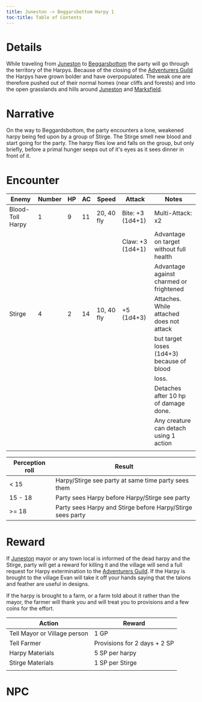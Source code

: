 ```yaml
---
title: Juneston -> Beggarsbottom Harpy 1
toc-title: Table of Contents
---
```


# Details

While traveling from [Juneston](../../places/juneston.md) to [Beggarsbottom](../../places/beggarsbottom/story.md) the party will go through the territory of the Harpys. Because of the closing of the [Adventurers Guild](../../places/adventurers-guild.md) the Harpys have grown bolder and have overpopulated. The weak one are therefore pushed out of their normal homes (near cliffs and forests) and into the open grasslands and hills around [Juneston](../../places/juneston.md) and [Marksfield](../../places/marksfield/story.md).

# Narrative

On the way to Beggardsbottom, the party encounters a lone, weakened harpy being fed upon by a group of Stirge. The Stirge smell new blood and start going for the party. The harpy flies low and falls on the group, but only briefly, before a primal hunger seeps out of it's eyes as it sees dinner in front of it.

# Encounter

| Enemy            | Number | HP | AC | Speed      | Attack           | Notes                                     |
|------------------|--------|----|----|------------|------------------|-------------------------------------------|
| Blood-Toll Harpy | 1      | 9  | 11 | 20, 40 fly | Bite: +3 (1d4+1) | Multi-Attack: x2                          |
|                  |        |    |    |            | Claw: +3 (1d4+1) | Advantage on target without full health   |
|                  |        |    |    |            |                  | Advantage against charmed or frightened   |
| Stirge           | 4      | 2  | 14 | 10, 40 fly | +5 (1d4+3)       | Attaches. While attached does not attack  |
|                  |        |    |    |            |                  | but target loses (1d4+3) because of blood |
|                  |        |    |    |            |                  | loss.                                     |
|                  |        |    |    |            |                  | Detaches after 10 hp of damage done.      |
|                  |        |    |    |            |                  | Any creature can detach using 1 action    |
|                  |        |    |    |            |                  |                                           |

| Perception roll | Result                                                     |
|-----------------|------------------------------------------------------------|
| < 15            | Harpy/Stirge see party at same time party sees them        |
| 15 - 18         | Party sees Harpy before Harpy/Stirge see party             |
| >= 18           | Party sees Harpy and Stirge before Harpy/Stirge sees party |


# Reward

If [Juneston](../../places/juneston.md) mayor or any town local is informed of the dead harpy and the Stirge, party will get a reward for killing it and the village will send a full request for Harpy extermination to the [Adventurers Guild](../../places/adventurers-guild.md). If the Harpy is brought to the village Evan will take it off your hands saying that the talons and feather are useful in designs. 

If the harpy is brought to a farm, or a farm told about it rather than the mayor, the farmer will thank you and will treat you to provisions and a few coins for the effort.

| Action                       | Reward                       |
|------------------------------|------------------------------|
| Tell Mayor or Village person | 1 GP                         |
| Tell Farmer                  | Provisions for 2 days + 2 SP |
| Harpy Materials              | 5 SP per harpy               |
| Stirge Materials             | 1 SP per Stirge              |
|                              |                              |

# NPC


